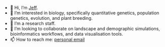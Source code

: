 - 👋 Hi, I’m [Jeff](https://jeffersonfparil.github.io).
- 🧬 I’m interested in biology, specifically quantitative genetics, population genetics, evolution, and plant breeding.
- 🌱 I’m a research staff.
- 🦀 I’m looking to collaborate on landscape and demographic simulations, bioinformatics workflows, and data visualisation tools.
- 📫 How to reach me: [personal email](mailto:jeffersonparil@gmail.com)

<!---
jeffersonfparil/jeffersonfparil is a ✨ special ✨ repository because its `README.md` (this file) appears on your GitHub profile.
You can click the Preview link to take a look at your changes.
--->
